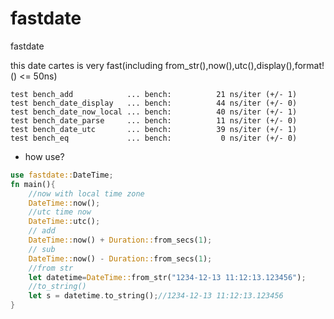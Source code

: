 # fastdate
fastdate

this date cartes is very fast(including from_str(),now(),utc(),display(),format!() <= 50ns)

```log
test bench_add            ... bench:          21 ns/iter (+/- 1)
test bench_date_display   ... bench:          44 ns/iter (+/- 0)
test bench_date_now_local ... bench:          40 ns/iter (+/- 1)
test bench_date_parse     ... bench:          11 ns/iter (+/- 0)
test bench_date_utc       ... bench:          39 ns/iter (+/- 1)
test bench_eq             ... bench:           0 ns/iter (+/- 0)
```

* how use?
```rust
use fastdate::DateTime;
fn main(){
    //now with local time zone
    DateTime::now();
    //utc time now
    DateTime::utc();
    // add
    DateTime::now() + Duration::from_secs(1);
    // sub
    DateTime::now() - Duration::from_secs(1);
    //from str
    let datetime=DateTime::from_str("1234-12-13 11:12:13.123456");
    //to_string()
    let s = datetime.to_string();//1234-12-13 11:12:13.123456
}
```
